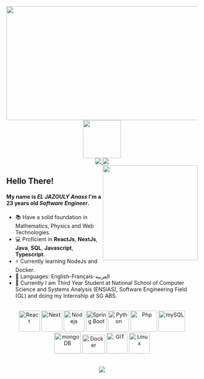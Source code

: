 <img src="https://64.media.tumblr.com/c5543874b9cbe98da1d20945a45e989b/tumblr_o5a5r9Z9O71tvppquo1_r1_1280.gifv" height="300px" width="1300px"/>
<div id="header" align="center">
  <img src="https://media.giphy.com/media/M9gbBd9nbDrOTu1Mqx/giphy.gif" width="100"/>
	<div>
		<a href="https://www.linkedin.com/in/anass-el-jazouly/" target="_blank">
<img src="https://img.shields.io/badge/LinkedIn-0077B5?style=for-the-badge&logo=linkedin&logoColor=white" />
</a>

<a href="anass.eljazouly@gmail.com" target="_blank">
<img src="https://img.shields.io/badge/Gmail-D14836?style=for-the-badge&logo=gmail&logoColor=white" />
</a>
<br/> 
<img align="right" width="250px" src="https://github-readme-stats.vercel.app/api/top-langs/?username=anasseljazouly&theme=tokyonight&hide_langs_below=1" />
	</div>
</div>



## Hello There!
#### My name is *EL JAZOULY Anass* I'm a 23 years old *Software Engineer*.
<!-- - 🏦  Currently looking for an internship as a Full-stack developer. -->
<!-- - 📝 I regulary write technical articles for [hashnode](https://apoorvtyagi.tech/) and [dev.to](https://dev.to/apoorvtyagi)-->
- 📚 Have a solid foundation in Mathematics, Physics and Web Technologies.
- 💻 Proficient in **ReactJs**, **NextJs**, **Java**, **SQL**, **Javascript**, **Typescript**.
- ⚡ Currently learning NodeJs and Docker.
- 📖 Languages: English-Français-العربية
- 🔺 Currently I am Third Year Student at National School of Computer Science and Systems Analysis
(ENSIAS), Software Engineering Field (GL) and doing my Internship at SG ABS.
<br/><br/>
<p align="center">
	<!--ReactJS-->
	<img src="https://www.vectorlogo.zone/logos/reactjs/reactjs-icon.svg" alt="React" width="55" height="55"/>
	<!--TTailwind-->
	<img src="https://www.vectorlogo.zone/logos/tailwindcss/tailwindcss-icon.svg" alt="Next" width="55" height="55"/>
      	<!--Node JS -->
	<img src="https://www.vectorlogo.zone/logos/nodejs/nodejs-icon.svg" alt="Nodejs" width="55" height="55"/>
     	<!--Spring Boot-->
	<img src="https://www.vectorlogo.zone/logos/springio/springio-icon.svg" alt="Spring Boot" width="55" height="55"/>
	<!--Python-->
	<img src="https://www.vectorlogo.zone/logos/python/python-icon.svg" alt="Python" width="55" height="55"/>
	<!--PhP-->
	<img src="https://www.vectorlogo.zone/logos/php/php-ar21.svg" alt="Php" width="70" height="55"/>
	<!--MySQL-->
	<img src="https://www.vectorlogo.zone/logos/mysql/mysql-icon.svg" alt="mySQL" width="70" height="55"/>
	<!--MongoDB-->
	<img src="https://www.vectorlogo.zone/logos/mongodb/mongodb-icon.svg" alt="mongoDB" width="70" height="55"/>
	<!--Docker-->
	<img src="https://www.vectorlogo.zone/logos/docker/docker-official.svg" alt="Docker" width="60" height="50"/>
	<!--Git-->
	<img src="https://www.vectorlogo.zone/logos/git-scm/git-scm-icon.svg" alt="GIT" width="55" height="55"/> 
	<!--Linux-->
	<img src="https://www.vectorlogo.zone/logos/linux/linux-icon.svg" alt="Linux" width="55" height="55"/> 
</p>
<br/>

<div align="center">
<a href="https://git.io/streak-stats"><img src="http://github-readme-streak-stats.herokuapp.com?user=anasseljazouly&theme=neon-palenight&background=1A1B27&border=E4E2E2&stroke=E4E2E2"/></a>
</div>



